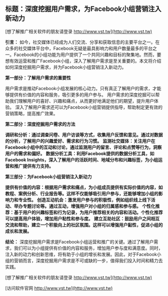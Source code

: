 ## **标题：深度挖掘用户需求，为Facebook小组营销注入新动力**

[想了解推广相关软件的朋友请登录 http://www.vst.tw](http://www.vst.tw)

**引言：**
如今，社交媒体已经成为人们交流、分享和获取信息的主要平台之一。在众多的社交媒体平台中，Facebook无疑是最具影响力和用户数量最多的平台之一。Facebook的小组功能为用户提供了一个共同兴趣和目标的聚集地。然而，要想有效运营和推广Facebook小组，深入了解用户需求是至关重要的。本文将介绍如何深度挖掘用户需求，并为Facebook小组营销注入新动力。

**第一部分：了解用户需求的重要性**

用户需求是推动Facebook小组发展的核心动力。只有真正了解用户的需求，才能够提供有价值的内容和服务，吸引更多的用户参与。
用户需求的深度挖掘可以帮助我们理解用户的喜好、兴趣和痛点，从而更好地满足他们的期望，提升用户体验。
深入了解用户需求还可以为Facebook小组营销提供指导，帮助制定更有效的营销策略，提高推广效果。

**第二部分：深度挖掘用户需求的方法**

**调研和分析：通过调查问卷、用户访谈等方式，收集用户反馈和意见。通过对数据的分析，了解用户的兴趣爱好、需求和行为习惯。**
**监测社交媒体：关注用户在Facebook小组中的互动和讨论，通过监测用户的留言、评论和点赞等行为，洞察用户的需求和偏好。**
**数据分析工具：利用Facebook提供的数据分析工具，如Facebook Insights，深入了解用户的活跃时间、地域分布和兴趣标签，为小组运营和推广提供有力支持。**

**第三部分：为Facebook小组营销注入新动力**

**提供有价值的内容：根据用户需求和痛点，为小组成员提供有实际价值的内容，如教程、案例分析、行业报告等。这样不仅能够吸引用户参与，还能够增加小组的影响力和专业性。**
**创造互动机会：激发用户参与的积极性，例如组织线上线下活动、举办专题讨论等。通过互动，增强用户对小组的归属感和参与感。**
**个性化推荐：基于用户的兴趣标签和行为记录，为用户推荐相关的内容和活动。个性化推荐可以提高用户体验，增加用户粘性和参与度。**
**建立互助社区：鼓励用户之间相互交流和帮助，建立一个积极向上的社区氛围。这样可以增强用户黏性，促进小组的成长和发展。**

**结论：**
深度挖掘用户需求是Facebook小组运营和推广的关键。通过了解用户需求，我们可以为小组提供有价值的内容和服务，增加用户参与度和满意度。同时，注入新的动力和创新思维，将有助于小组的增长和发展。因此，对于Facebook小组的营销而言，深度挖掘用户需求是不可或缺的一步，值得我们投入时间和精力去实践。

[想了解推广相关软件的朋友请登录 http://www.vst.tw](http://www.vst.tw)


[访问软件官网 http://www.vst.tw](http://www.vst.tw)
